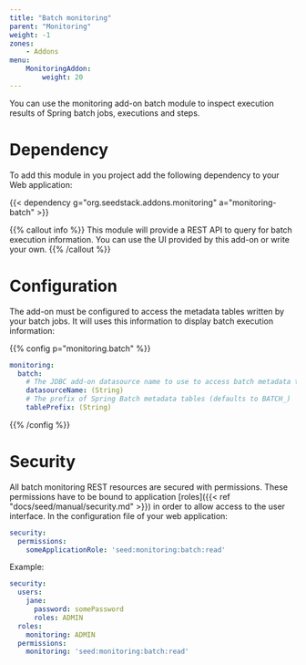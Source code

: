 ```yaml
---
title: "Batch monitoring"
parent: "Monitoring"
weight: -1
zones:
    - Addons
menu:
    MonitoringAddon:
        weight: 20
---
```


You can use the monitoring add-on batch module to inspect execution results of Spring batch jobs, executions and 
steps.<!--more-->
 
# Dependency 
 
To add this module in you project add the following dependency to your Web application:

{{< dependency g="org.seedstack.addons.monitoring" a="monitoring-batch" >}}

{{% callout info %}}
This module will provide a REST API to query for batch execution information. You can use the UI provided by this add-on 
or write your own.
{{% /callout %}}

# Configuration 

The add-on must be configured to access the metadata tables written by your batch jobs. It will uses this information
to display batch execution information: 

{{% config p="monitoring.batch" %}}
```yaml
monitoring:
  batch:
    # The JDBC add-on datasource name to use to access batch metadata tables
    datasourceName: (String)
    # The prefix of Spring Batch metadata tables (defaults to BATCH_)
    tablePrefix: (String)
```
{{% /config %}}

# Security

All batch monitoring REST resources are secured with permissions. These permissions have to be bound to application 
[roles]({{< ref "docs/seed/manual/security.md" >}}) in order to allow access to the user interface. In the configuration
file of your web application:

```yaml
security:
  permissions:
    someApplicationRole: 'seed:monitoring:batch:read' 
```

Example:

```yaml
security:
  users:
    jane: 
      password: somePassword
      roles: ADMIN
  roles:
    monitoring: ADMIN
  permissions:
    monitoring: 'seed:monitoring:batch:read' 
```
